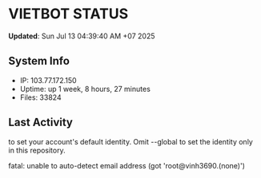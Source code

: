# VIETBOT STATUS
**Updated**: Sun Jul 13 04:39:40 AM +07 2025

## System Info
- IP: 103.77.172.150
- Uptime: up 1 week, 8 hours, 27 minutes
- Files: 33824

## Last Activity

to set your account's default identity.
Omit --global to set the identity only in this repository.

fatal: unable to auto-detect email address (got 'root@vinh3690.(none)')
